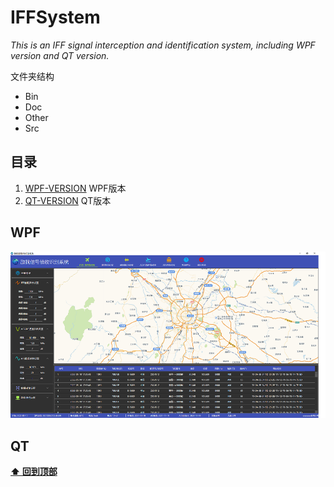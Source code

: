 # IFFSystem

*This is an IFF signal interception and identification system, including WPF version and QT version.*



文件夹结构

 - Bin
 - Doc
 - Other
 - Src

## 目录

  1. [WPF-VERSION](#WPF) WPF版本
  1. [QT-VERSION](#QT)   QT版本


## WPF

  ![iffwpf](Screenshots/iffwpf.png)
    



## QT

 

**[⬆ 回到顶部](#目录)**
